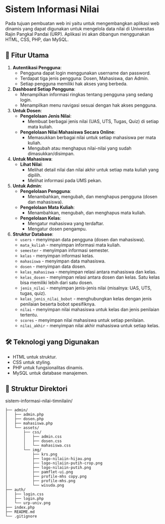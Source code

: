 # Sistem Informasi Nilai

Pada tujuan pembuatan web ini yaitu untuk mengembangkan aplikasi web dinamis yang dapat digunakan untuk mengelola data nilai di Universitas Rajin Pangkal Pandai (URP). Aplikasi ini akan dibangun menggunakan HTML, CSS, PHP, dan MySQL.

## 🚀 Fitur Utama

1.  **Autentikasi Pengguna**:
    * Pengguna dapat login menggunakan username dan password.
    * Terdapat tiga jenis pengguna: Dosen, Mahasiswa, dan Admin.
    * Setiap pengguna memiliki hak akses yang berbeda.
2.  **Dashboard Setiap Pengguna**:
    * Menampilkan informasi ringkas tentang pengguna yang sedang login.
    * Menampilkan menu navigasi sesuai dengan hak akses pengguna.
3.  **Untuk Dosen**:
    * **Pengelolaan Jenis Nilai**:
        * Membuat berbagai jenis nilai (UAS, UTS, Tugas, Quiz) di setiap mata kuliah.
    * **Pengelolaan Nilai Mahasiswa Secara Online**:
        * Memasukkan berbagai nilai untuk setiap mahasiswa per mata kuliah.
        * Mengubah atau menghapus nilai-nilai yang sudah dimasukkan/disimpan.
4.  **Untuk Mahasiswa**:
    * **Lihat Nilai**:
        * Melihat detail nilai dan nilai akhir untuk setiap mata kuliah yang dipilih.
        * Melihat informasi pada UMS pekan.
5.  **Untuk Admin**:
    * **Pengelolaan Pengguna**:
        * Menambahkan, mengubah, dan menghapus pengguna (dosen dan mahasiswa).
    * **Pengelolaan Mata Kuliah**:
        * Menambahkan, mengubah, dan menghapus mata kuliah.
    * **Pengelolaan Kelas**:
        * Mengatur mahasiswa yang terdaftar.
        * Mengatur dosen pengampu.
6.  **Struktur Database**:
    * `users` - menyimpan data pengguna (dosen dan mahasiswa).
    * `mata_kuliah` - menyimpan informasi mata kuliah.
    * `semester` - menyimpan informasi semester.
    * `kelas` - menyimpan informasi kelas.
    * `mahasiswa` - menyimpan data mahasiswa.
    * `dosen` - menyimpan data dosen.
    * `kelas_mahasiswa` - menyimpan relasi antara mahasiswa dan kelas.
    * `kelas_dosen` - menyimpan relasi antara dosen dan kelas. Satu kelas bisa memiliki lebih dari satu dosen.
    * `jenis_nilai` - menyimpan jenis-jenis nilai (misalnya: UAS, UTS, tugas, quiz).
    * `kelas_jenis_nilai_bobot` - menghubungkan kelas dengan jenis penilaian beserta bobot spesifiknya.
    * `nilai` - menyimpan nilai mahasiswa untuk kelas dan jenis penilaian tertentu.
    * `scores` - menyimpan nilai mahasiswa untuk setiap penilaian.
    * `nilai_akhir` - menyimpan nilai akhir mahasiswa untuk setiap kelas.


## 🛠 Teknologi yang Digunakan

* HTML untuk struktur.
* CSS untuk styling.
* PHP untuk fungsionalitas dinamis.
* MySQL untuk database manajemen.

## 📂 Struktur Direktori
sistem-informasi-nilai-timnilaiin/
```
├── admin/
│   ├── admin.php
│   ├── dosen.php
│   ├── mahasiswa.php
│   └── assets/
│       ├── css/
│       │   ├── admin.css
│       │   ├── dosen.css
│       │   └── mahasiswa.css
│       └── img/
│           ├── krs.png
│           ├── logo-nilaiin-hijau.png
│           ├── logo-nilaiin-putih-crop.png
│           ├── logo-nilaiin-putih.png
│           ├── pamflet-ui.png
│           ├── profile-mhs copy.png
│           ├── profile-mhs.png
│           └── wisuda.png
├── auth/
│   ├── login.css
│   ├── login.php
│   └── urp-univ.png
├── index.php
├── README.md
└── .gitignore
```
